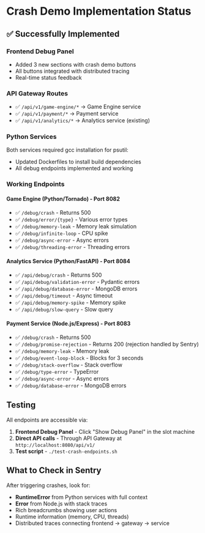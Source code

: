 # Crash Demo Implementation Status

## ✅ Successfully Implemented

### Frontend Debug Panel
- Added 3 new sections with crash demo buttons
- All buttons integrated with distributed tracing
- Real-time status feedback

### API Gateway Routes
- ✅ `/api/v1/game-engine/*` → Game Engine service
- ✅ `/api/v1/payment/*` → Payment service  
- ✅ `/api/v1/analytics/*` → Analytics service (existing)

### Python Services
Both services required gcc installation for psutil:
- Updated Dockerfiles to install build dependencies
- All debug endpoints implemented and working

### Working Endpoints

#### Game Engine (Python/Tornado) - Port 8082
- ✅ `/debug/crash` - Returns 500
- ✅ `/debug/error/{type}` - Various error types
- ✅ `/debug/memory-leak` - Memory leak simulation
- ✅ `/debug/infinite-loop` - CPU spike
- ✅ `/debug/async-error` - Async errors
- ✅ `/debug/threading-error` - Threading errors

#### Analytics Service (Python/FastAPI) - Port 8084  
- ✅ `/api/debug/crash` - Returns 500
- ✅ `/api/debug/validation-error` - Pydantic errors
- ✅ `/api/debug/database-error` - MongoDB errors
- ✅ `/api/debug/timeout` - Async timeout
- ✅ `/api/debug/memory-spike` - Memory spike
- ✅ `/api/debug/slow-query` - Slow query

#### Payment Service (Node.js/Express) - Port 8083
- ✅ `/debug/crash` - Returns 500
- ✅ `/debug/promise-rejection` - Returns 200 (rejection handled by Sentry)
- ✅ `/debug/memory-leak` - Memory leak
- ✅ `/debug/event-loop-block` - Blocks for 3 seconds
- ✅ `/debug/stack-overflow` - Stack overflow
- ✅ `/debug/type-error` - TypeError
- ✅ `/debug/async-error` - Async errors
- ✅ `/debug/database-error` - MongoDB errors

## Testing

All endpoints are accessible via:
1. **Frontend Debug Panel** - Click "Show Debug Panel" in the slot machine
2. **Direct API calls** - Through API Gateway at `http://localhost:8080/api/v1/`
3. **Test script** - `./test-crash-endpoints.sh`

## What to Check in Sentry

After triggering crashes, look for:
- **RuntimeError** from Python services with full context
- **Error** from Node.js with stack traces
- Rich breadcrumbs showing user actions
- Runtime information (memory, CPU, threads)
- Distributed traces connecting frontend → gateway → service